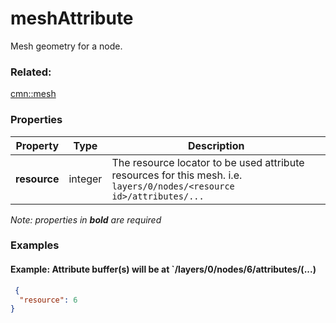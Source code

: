 # meshAttribute

Mesh geometry for a node.

### Related:

[cmn::mesh](mesh.cmn.md)
### Properties

| Property | Type | Description |
| --- | --- | --- |
| **resource** | integer | The resource locator to be used attribute resources for this mesh. i.e. `layers/0/nodes/<resource id>/attributes/...` |

*Note: properties in **bold** are required*

### Examples 

#### Example: Attribute buffer(s) will be at `/layers/0/nodes/6/attributes/(...) 

```json
 {
  "resource": 6
} 
```

